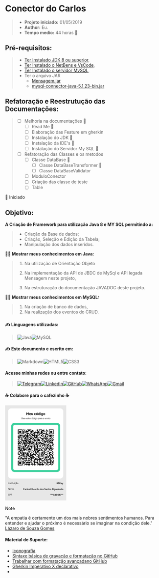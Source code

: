 # Conector do Carlos

> - **Projeto iniciado:** 01/05/2019
> - **Author:** Eu.
> - **Tempo medio:** 44 horas :snail:

## Pré-requisitos:

> - [Ter Instalado JDK 8 ou superior](https://github.com/carloseduardonit/conector-do-carlos/blob/master/dist/manual/INSTALA%C3%87%C3%83O_DO_JDK.md),
> - [Ter Instalado o NetBens e VsCode](https://github.com/carloseduardonit/conector-do-carlos/blob/270499a0e4c008b72f496eafce44e7816e158def/dist/manual/INSTALA%C3%87%C3%83O_DA_IDE.md),
> - [Ter Instalado o servidor MySQL](https://github.com/carloseduardonit/conector-do-carlos/blob/270499a0e4c008b72f496eafce44e7816e158def/dist/manual/INSTALA%C3%87%C3%83O_DO_SERVIDOR_MYSQL.md),
> - Ter o  arquivo JAR
>   - [Mensagem.jar](https://github.com/carloseduardonit/conector-do-carlos/blob/d19ebd915c057d31dd1e17d49ece4c07abf86fc6/lib/Mensagem.jar)
>   - [mysql-connector-java-5.1.23-bin.jar](https://github.com/carloseduardonit/conector-do-carlos/blob/afcd28e468441fa67aa02b5b319026fe84776a93/lib/mysql-connector-java-5.1.23-bin.jar)

## Refatoração e Reestrutução das Documentações:

> - [ ] Melhoria na documentações :triangular_flag_on_post:
>   - [ ] Read Me :triangular_flag_on_post:
>   - [ ] Elaboração das Feature em gherkin
>   - [ ] Instalação do JDK :triangular_flag_on_post:
>   - [ ] Instalação da IDE's :triangular_flag_on_post:
>   - [ ] Instalação do Servidor My SQL :triangular_flag_on_post:
> - [ ] Refatoração das Classes e os metodos
>   - [ ] Classe DataBase :triangular_flag_on_post:
>     - [ ] Classe DataBaseTransformer :triangular_flag_on_post:
>     - [ ] Classe DataBaseValidator
>   - [ ] ModuloConector
>   - [ ] Criação das classe de teste
>   - [ ] Table

:triangular_flag_on_post:  Iniciado

## Objetivo:

**A Criação de Framework para utilização Java 8  e MY SQL permitindo a:**

> - Criação da Base de dados;
> - Criação, Seleção e Edição da Tabela;
> - Manipulação dos dados inseridos.

**:man_technologist: Mostrar meus conhecimentos em Java:**

> 1. Na utilização de Orientação Objeto
> 2. Na implementação da API de JBDC de MySql e API legada Mensagem neste projeto,
>  
> 3. Na estruturação do documentação JAVADOC deste projeto.

**:man_technologist: Mostrar meus conhecimentos em MySQL:**

> 1. Na criação de banco de dados,
> 2. Na realização dos eventos do CRUD.

###

#### :writing_hand: Linguagens utilizadas:

>![Java](https://img.shields.io/badge/java-%23ED8B00.svg?style=for-the-badge&logo=openjdk&logoColor=white)![MySQL](https://img.shields.io/badge/MySQL-00000F?style=for-the-badge&logo=mysql&logoColor=white)

#### :writing_hand: Este documento e escrito em:

> ![Markdown](https://img.shields.io/badge/Markdown-000?style=for-the-badge&logo=markdown)![HTML5](https://img.shields.io/badge/HTML5-E34F26?style=for-the-badge&logo=html5&logoColor=white)![CSS3](https://img.shields.io/badge/CSS3-1572B6?style=for-the-badge&logo=css3&logoColor=white)

#### Acesse minhas redes ou entre contato:

> [![Telegram](https://img.shields.io/badge/Telegram-000?style=for-the-badge&logo=telegram&logoColor=2CA5E0)](https://t.me/Carlaol)[![LinkedIn](https://img.shields.io/badge/LinkedIn-0077B5?style=for-the-badge&logo=linkedin&logoColor=white)](https://www.linkedin.com/in/carlos-eduardo-dos-s-figueiredo/)[![GitHub](https://img.shields.io/badge/GitHub-100000?style=for-the-badge&logo=github&logoColor=white)](https://github.com/carloseduardonit)[![WhatsApp](https://img.shields.io/badge/WhatsApp-25D366?style=for-the-badge&logo=whatsapp&logoColor=white)](https://wa.me/5521985745077)[![Gmail](https://img.shields.io/badge/Gmail-333333?style=for-the-badge&logo=gmail&logoColor=red)](mailto:carlostecnicowl+github@gmail.com)

#### :coffee: Colabore para o cafezinho :coffee:

<img src="https://github.com/carloseduardonit/conector-do-carlos/blob/bbacf217c11df84b7826304709271bf0d854d1ee/Qr%20PIX.jpg" width="200">

> [!NOTE]
> "A empatia é certamente um dos mais nobres sentimentos humanos. 
>  Para entender e ajudar o próximo é necessário se imaginar na condição dele."
[Lázaro de Souza Gomes](https://www.pensador.com/autor/lazaro_de_souza_gomes/)

#### Material  de Suporte:

- [Iconografia](https://github.com/ikatyang/emoji-cheat-sheet/tree/master?tab=readme-ov-file#activities)
- [Sintaxe básica de gravação e formatação no GitHub](https://docs.github.com/pt/get-started/writing-on-github/getting-started-with-writing-and-formatting-on-github/basic-writing-and-formatting-syntax)
- [Trabalhar com formatação avançadano GitHub](https://docs.github.com/pt/get-started/writing-on-github/working-with-advanced-formatting)
- [Gherkin Imperativo X declarativo](https://cwi.com.br/blog/gherkin-imperativo-x-declarativo/)
- 